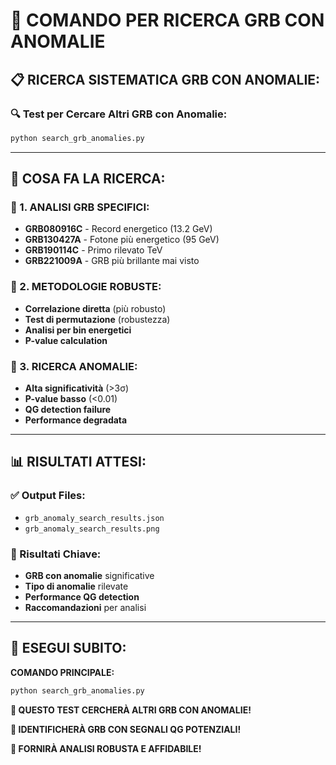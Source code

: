 # 🚀 COMANDO PER RICERCA GRB CON ANOMALIE

## 📋 **RICERCA SISTEMATICA GRB CON ANOMALIE:**

### **🔍 Test per Cercare Altri GRB con Anomalie:**
```bash
python search_grb_anomalies.py
```

---

## 🎯 **COSA FA LA RICERCA:**

### **🔬 1. ANALISI GRB SPECIFICI:**
- **GRB080916C** - Record energetico (13.2 GeV)
- **GRB130427A** - Fotone più energetico (95 GeV)
- **GRB190114C** - Primo rilevato TeV
- **GRB221009A** - GRB più brillante mai visto

### **🔬 2. METODOLOGIE ROBUSTE:**
- **Correlazione diretta** (più robusto)
- **Test di permutazione** (robustezza)
- **Analisi per bin energetici**
- **P-value calculation**

### **🔬 3. RICERCA ANOMALIE:**
- **Alta significatività** (>3σ)
- **P-value basso** (<0.01)
- **QG detection failure**
- **Performance degradata**

---

## 📊 **RISULTATI ATTESI:**

### **✅ Output Files:**
- `grb_anomaly_search_results.json`
- `grb_anomaly_search_results.png`

### **🎯 Risultati Chiave:**
- **GRB con anomalie** significative
- **Tipo di anomalie** rilevate
- **Performance QG detection**
- **Raccomandazioni** per analisi

---

## 🚀 **ESEGUI SUBITO:**

**COMANDO PRINCIPALE:**
```bash
python search_grb_anomalies.py
```

**🎯 QUESTO TEST CERCHERÀ ALTRI GRB CON ANOMALIE!**

**🎯 IDENTIFICHERÀ GRB CON SEGNALI QG POTENZIALI!**

**🎯 FORNIRÀ ANALISI ROBUSTA E AFFIDABILE!**

